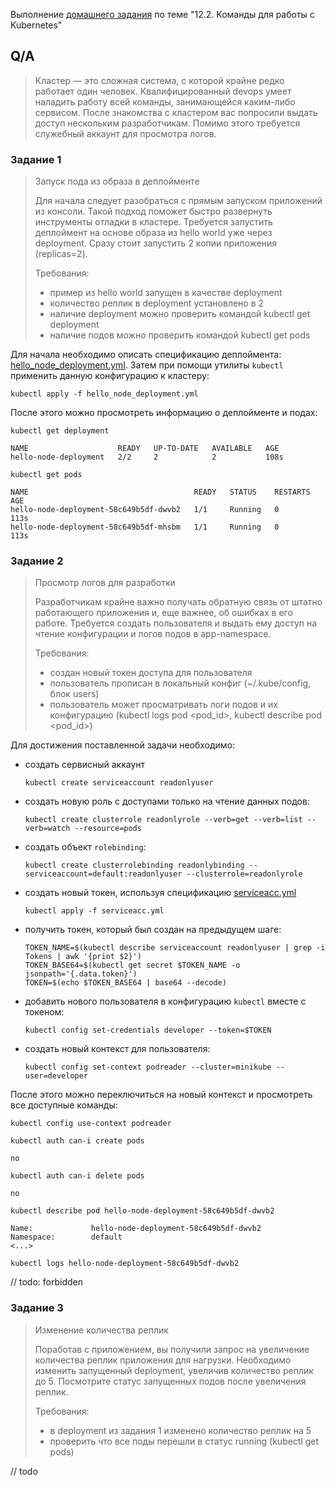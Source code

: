 Выполнение [домашнего задания](https://github.com/netology-code/devkub-homeworks/blob/main/12-kubernetes-02-commands.md)
по теме "12.2. Команды для работы с Kubernetes"

## Q/A

> Кластер — это сложная система, с которой крайне редко работает один человек. Квалифицированный devops умеет наладить работу всей команды, занимающейся каким-либо сервисом.
> После знакомства с кластером вас попросили выдать доступ нескольким разработчикам. Помимо этого требуется служебный аккаунт для просмотра логов.

### Задание 1

> Запуск пода из образа в деплойменте
> 
> Для начала следует разобраться с прямым запуском приложений из консоли. Такой подход поможет быстро развернуть инструменты отладки в кластере.
> Требуется запустить деплоймент на основе образа из hello world уже через deployment. Сразу стоит запустить 2 копии приложения (replicas=2).
> 
> Требования:
> * пример из hello world запущен в качестве deployment
> * количество реплик в deployment установлено в 2
> * наличие deployment можно проверить командой kubectl get deployment
> * наличие подов можно проверить командой kubectl get pods

Для начала необходимо описать спецификацию деплоймента: [hello_node_deployment.yml](./hello_node_deployment.yml).
Затем при помощи утилиты `kubectl` применить данную конфигурацию к кластеру:

```shell
kubectl apply -f hello_node_deployment.yml
```

После этого можно просмотреть информацию о деплойменте и подах:

```shell
kubectl get deployment
```

```text
NAME                    READY   UP-TO-DATE   AVAILABLE   AGE
hello-node-deployment   2/2     2            2           108s
```

```shell
kubectl get pods
```

```text
NAME                                     READY   STATUS    RESTARTS   AGE
hello-node-deployment-58c649b5df-dwvb2   1/1     Running   0          113s
hello-node-deployment-58c649b5df-mhsbm   1/1     Running   0          113s
```

### Задание 2

> Просмотр логов для разработки
> 
> Разработчикам крайне важно получать обратную связь от штатно работающего приложения и, еще важнее, об ошибках в его работе.
> Требуется создать пользователя и выдать ему доступ на чтение конфигурации и логов подов в app-namespace.
> 
> Требования:
> * создан новый токен доступа для пользователя
> * пользователь прописан в локальный конфиг (~/.kube/config, блок users)
> * пользователь может просматривать логи подов и их конфигурацию (kubectl logs pod <pod_id>, kubectl describe pod <pod_id>)

Для достижения поставленной задачи необходимо:
* создать сервисный аккаунт
    ```shell
    kubectl create serviceaccount readonlyuser
    ```
* создать новую роль с доступами только на чтение данных подов:
    ```shell
    kubectl create clusterrole readonlyrole --verb=get --verb=list --verb=watch --resource=pods
    ```
* создать объект `rolebinding`:
    ```shell
    kubectl create clusterrolebinding readonlybinding --serviceaccount=default:readonlyuser --clusterrole=readonlyrole
    ```
* создать новый токен, используя спецификацию [serviceacc.yml](./serviceacc.yml)
    ```shell
    kubectl apply -f serviceacc.yml
    ```
* получить токен, который был создан на предыдущем шаге:
    ```shell
    TOKEN_NAME=$(kubectl describe serviceaccount readonlyuser | grep -i Tokens | awk '{print $2}')
    TOKEN_BASE64=$(kubectl get secret $TOKEN_NAME -o jsonpath='{.data.token}')
    TOKEN=$(echo $TOKEN_BASE64 | base64 --decode)
    ```
* добавить нового пользователя в конфигурацию `kubectl` вместе с токеном:
    ```shell
    kubectl config set-credentials developer --token=$TOKEN
    ```
* создать новый контекст для пользователя:
    ```shell
    kubectl config set-context podreader --cluster=minikube --user=developer
    ```

После этого можно переключиться на новый контекст и просмотреть все доступные команды:

```shell
kubectl config use-context podreader
```

```shell
kubectl auth can-i create pods
```

```text
no
```

```shell
kubectl auth can-i delete pods
```

```text
no
```

```shell
kubectl describe pod hello-node-deployment-58c649b5df-dwvb2
```

```text
Name:             hello-node-deployment-58c649b5df-dwvb2
Namespace:        default
<...>
```

```shell
kubectl logs hello-node-deployment-58c649b5df-dwvb2
```

// todo: forbidden

    

### Задание 3

> Изменение количества реплик
> 
> Поработав с приложением, вы получили запрос на увеличение количества реплик приложения для нагрузки.
> Необходимо изменить запущенный deployment, увеличив количество реплик до 5. Посмотрите статус запущенных подов после увеличения реплик.
> 
> Требования:
> * в deployment из задания 1 изменено количество реплик на 5
> * проверить что все поды перешли в статус running (kubectl get pods)

// todo
